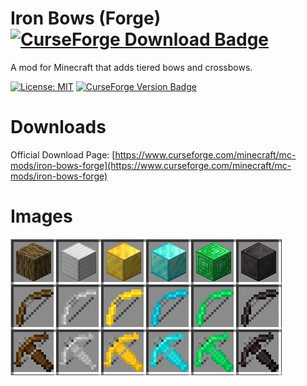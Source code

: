 # Iron Bows (Forge) [![CurseForge Download Badge](https://cf.way2muchnoise.eu/full_631414_downloads.svg)](https://www.curseforge.com/minecraft/mc-mods/iron-bows-forge)

A mod for Minecraft that adds tiered bows and crossbows.

[![License: MIT](https://img.shields.io/badge/License-MIT-green.svg)](https://opensource.org/licenses/MIT) [![CurseForge Version Badge](https://cf.way2muchnoise.eu/versions/631414.svg)](https://www.curseforge.com/minecraft/mc-mods/iron-bows-forge)
# Downloads

Official Download Page: [https://www.curseforge.com/minecraft/mc-mods/iron-bows-forge](https://www.curseforge.com/minecraft/mc-mods/iron-bows-forge)
# Images
![Bow Tiers](https://github.com/mpbb/ironbows/blob/1.20.1/ironbows.JPG?raw=true)
